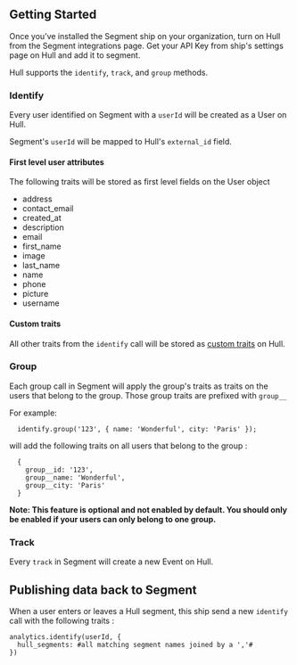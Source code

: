 ## Getting Started

Once you’ve installed the Segment ship on your organization, turn on Hull from the Segment integrations page. Get your API Key from ship's settings page on Hull and add it to segment.

Hull supports the `identify`, `track`, and `group` methods.

### Identify

Every user identified on Segment with a `userId` will be created as a User on Hull.

Segment's `userId` will be mapped to Hull's `external_id` field.

#### First level user attributes

The following traits will be stored as first level fields on the User object

- address
- contact_email
- created_at
- description
- email
- first_name
- image
- last_name
- name
- phone
- picture
- username

#### Custom traits

All other traits from the `identify` call will be stored as [custom traits](http://www.hull.io/docs/references/hull_js/#traits) on Hull.

### Group

Each group call in Segment will apply the group's traits as traits on the users that belong to the group. Those group traits are prefixed with `group__`

For example:

      identify.group('123', { name: 'Wonderful', city: 'Paris' });

will add the following traits on all users that belong to the group :

      {
        group__id: '123',
        group__name: 'Wonderful',
        group__city: 'Paris'
      }

__Note: This feature is optional and not enabled by default. You should only be enabled if your users can only belong to one group.__

### Track

Every `track` in Segment will create a new Event on Hull.


## Publishing data back to Segment

When a user enters or leaves a Hull segment, this ship send a new `identify` call with the following traits :

    analytics.identify(userId, {
      hull_segments: #all matching segment names joined by a ','#
    })


